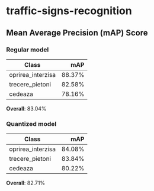 # traffic-signs-recognition

## Mean Average Precision (mAP) Score

### Regular model

|Class|mAP|
|-----|--:|
|oprirea_interzisa|88.37%|
|trecere_pietoni|82.58%|
|cedeaza|78.16%|

**Overall**: 83.04%

### Quantized model

|Class|mAP|
|-----|--:|
|oprirea_interzisa|84.08%|
|trecere_pietoni|83.84%|
|cedeaza|80.22%|

**Overall**: 82.71%
